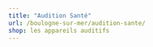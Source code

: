 ```yaml
---
title: "Audition Santé"
url: /boulogne-sur-mer/audition-sante/
shop: les appareils auditifs
---
```

